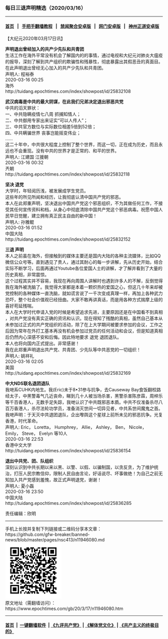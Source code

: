 ### 每日三退声明精选（2020/03/16）
------------------------

#### [首页](https://github.com/gfw-breaker/banned-news/blob/master/README.md) &nbsp;&nbsp;|&nbsp;&nbsp; [手把手翻墙教程](https://github.com/gfw-breaker/guides/wiki) &nbsp;&nbsp;|&nbsp;&nbsp; [禁闻聚合安卓版](https://github.com/gfw-breaker/bn-android) &nbsp;&nbsp;|&nbsp;&nbsp; [网门安卓版](https://github.com/oGate2/oGate) &nbsp;&nbsp;|&nbsp;&nbsp; [神州正道安卓版](https://github.com/SzzdOgate/update) 



<div><p>
 【大纪元2020年03月17日讯】
</p>
<p>
 <strong>
  声明退出曾经加入的共产少先队和共青团
 </strong>
 <br/>
 生活工作在海外平常没有机会了解国内的的事情，通过电视和大纪元对肺炎大瘟疫的报导，深刻了解到共产组织的欺骗性和残暴性，彻底暴露出其假恶丑的真面目。在此声明退出曾经无心加入的共产少先队和共青团。
 <br/>
 声明人: 程裕泰
 <br/>
 2020-03-16 00:25
 <br/>
 海外
 <br/>
 http://tuidang.epochtimes.com/index/showpost/id/25832108
</p>
<p>
 <strong>
  武汉病毒是中共的最大阴谋，在此我们兄弟决定退出邪恶共党
 </strong>
 <br/>
 中共的滔天罪状：
 <br/>
 一、中共隐瞒疫情七八周 抓捕知情人；
 <br/>
 二、中共御用专家出来证实“可以人传人”；
 <br/>
 三、中共官方数位与实际数位相差5倍到52倍；
 <br/>
 四、中共瞒骗世界 丧事岂能摇变伟业；
 <br/>
 ……
 <br/>
 这二十年中，中共很大程度上控制了整个世界，而这一切，正在成为历史，而且永远也不会重现。没有中共的世界才是正常的、和平的世界。
 <br/>
 声明人: 江建国 江援朝
 <br/>
 2020-03-16 00:32
 <br/>
 兲朝
 <br/>
 http://tuidang.epochtimes.com/index/showpost/id/25832118
</p>
<p>
 <strong>
  坚决
  <ok href="https://www.epochtimes.com/gb/tag/%E9%80%80%E5%85%9A.html">
   退党
  </ok>
 </strong>
 <br/>
 大学时，年轻阅历浅，被发展成学生党员。
 <br/>
 这些年的所见所闻和经历，让我彻底认清中国共产党的邪恶。
 <br/>
 本人在此郑重声明，坚决退出中国共产党这个邪恶组织，不为其做任何工作，不接受其任何宣传资料和档，从身心中彻底清除中国共产党这个邪恶病毒。祝愿中国人民早日觉醒，建立拥有真正民主自由的新中国！
 <br/>
 声明人: 孙雅鲲
 <br/>
 2020-03-16 01:52
 <br/>
 中国大陆
 <br/>
 http://tuidang.epochtimes.com/index/showpost/id/25832152
</p>
<p>
 <strong>
  <ok href="https://www.epochtimes.com/gb/tag/%E4%B8%89%E9%80%80.html">
   三退
  </ok>
  声明
 </strong>
 <br/>
 本人之前虽在海外，但接触到的媒体主要还是国内大陆的各种主流媒体，比如QQ微信公众号等。直到遇见了贵人，通过其耐心的每一步讲解，先从历史开始，结合实际不断学习，后面再通过Youtube各位爱国人士的讲解，才了解并看到了大量的历史真相，非常震惊。
 <br/>
 这个过程其实并不容易，我现在再向周围人讲解时也遇到许多人的不解，反倒觉得我在海外被洗脑了。我觉得大家都是本着一颗炽热的爱国之心，但这几十年来却被党控制的各种媒体一直洗脑，就如谎言说了一千次变成真理一样，再加上各种武力恐吓，整个社会价值观已经扭曲。大家不敢再讲真话，而是用各种方式揣摩上级的喜好苟延残喘。
 <br/>
 本人在大学时代申请入党的时候是希望追求先进，主要原因还是在中国看不到真相 ，对共产党没有真实正确的资讯和认识。现在得知了残酷的真相，虽然自己基本从未参加过正式的共产党组织的活动，除了在上大学期间被要求参加的会议，工作之后因为常年在外打工基本再没有机会参加过党员的任何活动和会议，但是知道真相后仍然内心深感不安和后悔。因此特地要求
 <ok href="https://www.epochtimes.com/gb/tag/%E9%80%80%E5%85%9A.html">
  退党
 </ok>
 退团退队。
 <br/>
 本人也将向国内正式提出。非常感谢！
 <br/>
 我在此郑重声明退出共产党、共青团、少先队等中共恶党的一切组织！
 <br/>
 声明人: 姚祥礼
 <br/>
 2020-03-16 02:05
 <br/>
 美国
 <br/>
 http://tuidang.epochtimes.com/index/showpost/id/25832169
</p>
<p>
 <strong>
  中大NDS联名退团退队
 </strong>
 <br/>
 我哋系CUHK内地生。我(Eric)未于8•31参与抗争，去Causeway Bay食饭翻校路经太子，中黑警毒气几近丧命，睇到几十人被当场杀害，黑警杀害陈彦霖，周梓乐等千百香港人，无数手足失踪，我哋认识了中共既邪恶本貭。中共不仅准备杀尽八百万香港人，杀尽法轮功学员，准备消灭世间一切异见者，中共系世间魔鬼之首。我哋声明：于天灭中共退团退队，企出嚟舆这个星球上前所未见的邪恶抗争。光复香港，时代革命。
 <br/>
 声明人: Eric， Loretta， Humphrey， Allie， Ashley， Ben， Nicole， Emily， Steve， Evelyn 等10人
 <br/>
 2020-03-16 22:53
 <br/>
 香港中文大学
 <br/>
 http://tuidang.epochtimes.com/index/showpost/id/25836154
</p>
<p>
 <strong>
  退出中共党、团、队组织
 </strong>
 <br/>
 深刻认识到中共长期以来以黑、以警、以假、以骗制国，以贪反贪，为了维护统治，打压人民宗教信仰，限制人民自由言论，好话说尽、坏事做绝！为自己之前无知加入共产党感到羞愧，故正式声明退党，谢谢！
 <br/>
 声明人: 夏小磊
 <br/>
 2020-03-16 23:50
 <br/>
 中国大陆
 <br/>
 http://tuidang.epochtimes.com/index/showpost/id/25836285
</p>
<p>
 责任编辑：欣明
</p>
</div>
<hr/>
手机上长按并复制下列链接或二维码分享本文章：<br/>
https://github.com/gfw-breaker/banned-news/blob/master/pages/nsc413/n11946080.md <br/>
<a href='https://github.com/gfw-breaker/banned-news/blob/master/pages/nsc413/n11946080.md'><img src='https://github.com/gfw-breaker/banned-news/blob/master/pages/nsc413/n11946080.md.png'/></a> <br/>
原文地址（需翻墙访问）：https://www.epochtimes.com/gb/20/3/17/n11946080.htm


------------------------
#### [首页](https://github.com/gfw-breaker/banned-news/blob/master/README.md) &nbsp;|&nbsp; [一键翻墙软件](https://github.com/gfw-breaker/nogfw/blob/master/README.md) &nbsp;| [《九评共产党》](https://github.com/gfw-breaker/9ping.md/blob/master/README.md#九评之一评共产党是什么) | [《解体党文化》](https://github.com/gfw-breaker/jtdwh.md/blob/master/README.md) | [《共产主义的终极目的》](https://github.com/gfw-breaker/gczydzjmd.md/blob/master/README.md)


<img src='http://gfw-breaker.win/banned-news/pages/nsc413/n11946080.md' width='0px' height='0px'/>